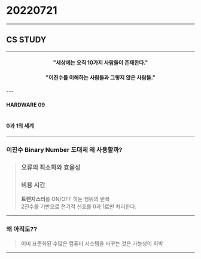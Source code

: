 # 20220721
___
## CS STUDY

___

<h4 align=center>"세상에는 오직 10가지 사람들이 존재한다."</h4>
<h4 align=center>"이진수를 이해하는 사람들과 그렇지 않은 사람들."</h4>
---   

#### HARDWARE 09<br></br>
#### 0과 1의 세계

---
### 이진수 Binary Number  도대체 왜 사용할까?
> ### **오류의 최소화와 효율성**
>   ### **비용** **시간**
> **트랜지스터**를 ON/OFF 하는 행위의 반복   
> 2진수를 기반으로 전기적 신호를 0과 1로만 처리한다.   
>    
> 
____


### 왜 아직도??   
>이미 표준화된 수많은 컴퓨터 시스템을 바꾸는 것은 가능성이 희박
----

